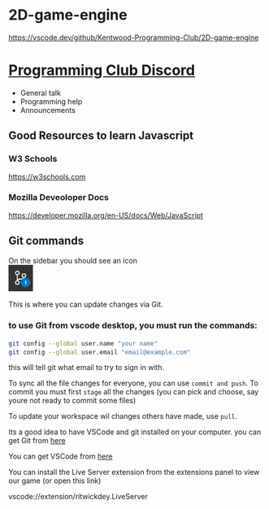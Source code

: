 # 2D-game-engine
https://vscode.dev/github/Kentwood-Programming-Club/2D-game-engine

# [Programming Club Discord](https://discord.gg/4aZExVeuhH)
- General talk
- Programming help
- Announcements

## Good Resources to learn Javascript
### W3 Schools
https://w3schools.com

### Mozilla Deveoloper Docs
https://developer.mozilla.org/en-US/docs/Web/JavaScript

## Git commands
On the sidebar you should see an icon 
<br>
<img width="48" src="res/git.png">

This is where you can update changes via Git.

### to use Git from vscode desktop, you must run the commands:
```bash
git config --global user.name "your name"
git config --global user.email "email@example.com"
```
this will tell git what email to try to sign in with.

To sync all the file changes for everyone, you can use `commit and push`. To commit you must first `stage` all the changes (you can pick and choose, say youre not ready to commit some files)

To update your workspace wil changes others have made, use `pull`.

Its a good idea to have VSCode and git installed on your computer.
you can get Git from [here](https://github.com/git-for-windows/git/releases/download/v2.38.1.windows.1/Git-2.38.1-64-bit.exe)

You can get VSCode from [here](https://code.visualstudio.com/sha/download?build=stable&os=win32-x64-user)

You can install the Live Server extension from the extensions panel to view our game (or open this link)

vscode://extension/ritwickdey.LiveServer